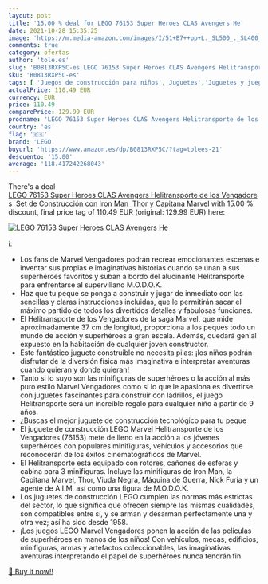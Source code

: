 ```yaml
---
layout: post
title: '15.00 % deal for LEGO 76153 Super Heroes CLAS Avengers He'
date: 2021-10-28 15:35:25
image: 'https://m.media-amazon.com/images/I/51+B7++pp+L._SL500_._SL400_.jpg'
comments: true
category: ofertas
author: 'tole.es'
slug: 'B0813RXP5C-es LEGO 76153 Super Heroes CLAS Avengers Helitransporte de...'
sku: 'B0813RXP5C-es'
tags: [ 'Juegos de construcción para niños','Juguetes','Juguetes y juegos','Sets de construcción','lego', ]
actualPrice: 110.49 EUR
currency: EUR
price: 110.49
comparePrice: 129.99 EUR
prodname: 'LEGO 76153 Super Heroes CLAS Avengers Helitransporte de los Vengadores  Set de Construcción con Iron Man  Thor y Capitana Marvel'
country: 'es'
flag: '🇪🇸'
brand: 'LEGO'
buyurl: 'https://www.amazon.es/dp/B0813RXP5C/?tag=tolees-21'
descuento: '15.00'
average: '118.417242268043'
---
```


There's a deal [LEGO 76153 Super Heroes CLAS Avengers Helitransporte de los Vengadores  Set de Construcción con Iron Man  Thor y Capitana Marvel](https://www.amazon.es/dp/B0813RXP5C/?tag=tolees-21)  with  15.00 % discount, final price tag of  110.49 EUR (original: 129.99 EUR) here:

[![LEGO 76153 Super Heroes CLAS Avengers He](https://m.media-amazon.com/images/I/51+B7++pp+L._SL500_._SL400_.jpg)](https://www.amazon.es/dp/B0813RXP5C/?tag=tolees-21)

ℹ️:

- Los fans de Marvel Vengadores podrán recrear emocionantes escenas e inventar sus propias e imaginativas historias cuando se unan a sus superhéroes favoritos y suban a bordo del alucinante Helitransporte para enfrentarse al supervillano M.O.D.O.K.
- Haz que tu peque se ponga a construir y jugar de inmediato con las sencillas y claras instrucciones incluidas, que le permitirán sacar el máximo partido de todos los divertidos detalles y fabulosas funciones.
- El Helitransporte de los Vengadores de la saga Marvel, que mide aproximadamente 37 cm de longitud, proporciona a los peques todo un mundo de acción y superhéroes a gran escala. Además, quedará genial expuesto en la habitación de cualquier joven constructor.
- Este fantástico juguete construible no necesita pilas: ¡los niños podrán disfrutar de la diversión física más imaginativa e interpretar aventuras cuando quieran y donde quieran!
- Tanto si lo suyo son las minifiguras de superhéroes o la acción al más puro estilo Marvel Vengadores como si lo que le apasiona es divertirse con juguetes fascinantes para construir con ladrillos, el juego Helitransporte será un increíble regalo para cualquier niño a partir de 9 años.
- ¿Buscas el mejor juguete de construcción tecnológico para tu peque
- El juguete de construcción LEGO Marvel Helitransporte de los Vengadores (76153) mete de lleno en la acción a los jóvenes superhéroes con populares minifiguras, vehículos y accesorios que reconocerán de los éxitos cinematográficos de Marvel.
- El Helitransporte está equipado con rotores, cañones de esferas y cabina para 3 minifiguras. Incluye las minifiguras de Iron Man, la Capitana Marvel, Thor, Viuda Negra, Máquina de Guerra, Nick Furia y un agente de A.I.M, así como una figura de M.O.D.O.K.
- Los juguetes de construcción LEGO cumplen las normas más estrictas del sector, lo que significa que ofrecen siempre las mismas cualidades, son compatibles entre sí, y se arman y desarman perfectamente una y otra vez; así ha sido desde 1958.
- ¡Los juegos LEGO Marvel Vengadores ponen la acción de las películas de superhéroes en manos de los niños! Con vehículos, mecas, edificios, minifiguras, armas y artefactos coleccionables, las imaginativas aventuras interpretando el papel de superhéroes nunca tendrán fin.

[🛒 Buy it now!!](https://www.amazon.es/dp/B0813RXP5C/?tag=tolees-21)
